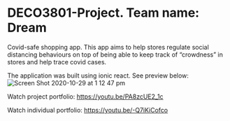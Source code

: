 # DECO3801-Project. Team name: Dream
Covid-safe shopping app. This app aims to help stores regulate social distancing behaviours on top of being able to keep track of “crowdness” in stores and help trace covid cases. 

The application was built using ionic react. See preview below:
![Screen Shot 2020-10-29 at 1 12 47 pm](https://user-images.githubusercontent.com/50122869/129180742-7c066b9c-a043-4c4a-84db-75678ac1363e.png)


Watch project portfolio: https://youtu.be/PA8zcUE2_1c

Watch individual portfolio:  https://youtu.be/-Q7iKiCofco

